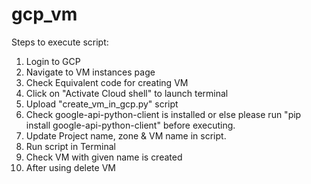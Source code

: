 # gcp_vm

Steps to execute script:
1. Login to GCP
2. Navigate to VM instances page
3. Check Equivalent code for creating VM
4. Click on "Activate Cloud shell" to launch terminal
5. Upload "create_vm_in_gcp.py" script
6. Check google-api-python-client is installed or else please run "pip install google-api-python-client" before executing.
7. Update Project name, zone & VM name in script.
8. Run script in Terminal
9. Check VM with given name is created
10. After using delete VM
